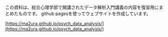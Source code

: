 この資料は、総合心理学部で開講されたデータ解析入門講義の内容を復習用にまとめたものです。
github pagesを使ってウェブサイトを作成しています。

[https://ma2ura.github.io/psych_data_analysis/](https://ma2ura.github.io/psych_data_analysis/)